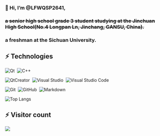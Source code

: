 ### 👋 Hi, I’m @LFWQSP2641,

### ~~a senior high school grade 3 student studying at the Jinchuan High School(No.4 Longpan Ln, Jinchang, GANSU, China).~~

### a freshman at the Sichuan University.

## ⚡ Technologies
![Qt](https://img.shields.io/badge/Qt-24292e?style=flat-square&logo=Qt&labelColor=24292e&color=474d56)&nbsp;
![C++](https://img.shields.io/badge/language-c%2B%2B-%23F34B7D)&nbsp;

![QtCreator](https://img.shields.io/badge/QtCreator-24292e?style=flat-square&logo=Qt)&nbsp;
![Visual Studio](https://img.shields.io/badge/Visual%20Studio-24292e?style=flat-square&logo=visualstudio)&nbsp;
![Visual Studio Code](https://img.shields.io/badge/Visual%20Studio%20Code-24292e?style=flat-square&logo=visualstudiocode)&nbsp;

![Git](https://img.shields.io/badge/Git-24292e?style=flat-square&logo=git)&nbsp;
![GitHub](https://img.shields.io/badge/GitHub-24292e?style=flat-square&logo=github)&nbsp;
![Markdown](https://img.shields.io/badge/Markdown-24292e?style=flat-square&logo=markdown)&nbsp;

![Top Langs](https://github-readme-stats.vercel.app/api/top-langs/?username=LFWQSP2641&hide=javascript,css,scss,html&theme=tokyonight)

## ⚡ Visitor count
![](https://profile-counter.glitch.me/LFWQSP2641/count.svg)
